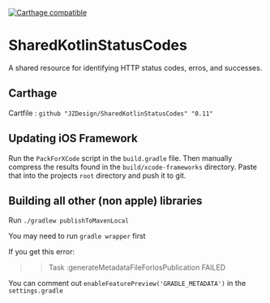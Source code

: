 [![Carthage compatible](https://img.shields.io/badge/Carthage-compatible-4BC51D.svg?style=flat)](https://github.com/Carthage/Carthage)

# SharedKotlinStatusCodes
A shared resource for identifying HTTP status codes, erros, and successes.


## Carthage 

Cartfile :  `github "JZDesign/SharedKotlinStatusCodes" "0.11"`

## Updating iOS Framework

Run the `PackForXCode` script in the `build.gradle` file. Then manually compress the results found in the `build/xcode-frameworks` directory. Paste that into the projects `root` directory and push it to git.

## Building all other (non apple) libraries

Run `./gradlew publishToMavenLocal`

You may need to run `gradle wrapper` first

If you get this error:
>> Task :generateMetadataFileForIosPublication FAILED

You can comment out `enableFeaturePreview('GRADLE_METADATA')` in the `settings.gradle`
